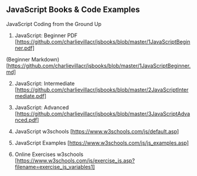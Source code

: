 ## JavaScript Books & Code Examples

JavaScript Coding from the Ground Up

1. JavaScript: Beginner PDF [https://github.com/charlievillacr/jsbooks/blob/master/1JavaScriptBeginner.pdf]

(Beginner Markdown) [https://github.com/charlievillacr/jsbooks/blob/master/1JavaScriptBeginner.md]

2. JavaScript: Intermediate [https://github.com/charlievillacr/jsbooks/blob/master/2JavaScriptIntermediate.pdf]

3. JavaScript: Advanced [https://github.com/charlievillacr/jsbooks/blob/master/3JavaScriptAdvanced.pdf]

4. JavaScript w3schools [https://www.w3schools.com/js/default.asp]

5. JavaScript Examples [https://www.w3schools.com/js/js_examples.asp]

6. Online Exercises w3schools [https://www.w3schools.com/js/exercise_js.asp?filename=exercise_js_variables1]